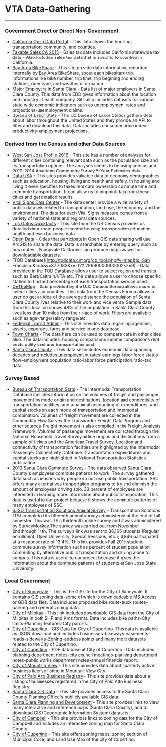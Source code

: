 # VTA Data-Gathering

--------------------------

### Government Direct or Direct Non-Government

- [California Open Data Portal](https://data.ca.gov/dataset/california-affordable-housing-and-sustainable-communities) - This data shows the housing, transportation, community, and counties.
- [Taxable Sales CA 2015](http://www.boe.ca.gov/news/tsalescont15.htm) - Sales tax data includes California statewide tax data - Also includes sales tax data that is specific to counties in California.
- [Bay Area Bike Share](http://www.bayareabikeshare.com/open-data) - This site provide data information, recorded internally by Bay Area BikeShare, about each bikeshare trip. Informations like bike number, trip time, trip begining and ending stations, rider type, and weather information.
- [Major Employers in Santa Clara](http://www.labormarketinfo.edd.ca.gov/majorer/countymajorer.asp?CountyCode=000085) - Data list of major employers in Santa Clara County. This data from EDD gived information about the location and industry of each company. Site also includes datasets for various state wide economic indicators such as unemployment rates and projections-unemployment claims.
- [Bureau of Labor Stats](http://www.bls.gov/developers/) - The US Bureau of Labor Statics gathers data about labor throughout the United States and they provide an API to filter and download this data. Data includes consumer price index-productivity-employment projections.

### Derived from the Census and other Data Sources

- [West San Jose Profile 2016](https://www.sccgov.org/sites/sccphd/en-us/Partners/Data/Documents/City%20Profiles/San%20Jose%20Neighborhoods/WestSanJose_neighprofilesPDF1011094.pdf) - This site has a number of analyses for different cities containing relevant data such as the population size and its transportation options.  The analyses seems to be using census and 2010-2014 American Community Survey 5-Year Estimates data.
- [Data USA](https://www.datausa.io) - This sites provides valuable data of economy demographics such as education, housing, living and health and safety. In housing and living it even specifies to taxes rent cars ownership commute time and commute transportation. It can allow us to pinpoint data from these cities and get detailed results.
- [Vital Signs Data Center](http://www.vitalsigns.mtc.ca.gov/data-center) - The data center provide a wide variety of public datasets related to transportation, land use, the economy, and the environment. The data for each Vital Signs measure comes from a variety of national state and regional data sources.
- [Los Gatos Quickfacts](http://www.census.gov/quickfacts/table/PST045215/0644112) - This site from the US Census provides us detailed data about people income housing transporation education health and even business data.
- [Open Data](http://opendata.arcgis.com/) - Cities that participate in Open GIS data sharing will use ArcGIS to share the data. Data is searchable by entering query such as bus routes - Sunnyvale California-can produce maps as well as downloadable datasets.
- [TOD Database](http://toddata.cnt.org/db_tool.php#v=map&ts=San Francisco&r=.5&y=37.7083&x=-122.29680000000002&z=9) - Data provided in the TOD Database allows user to select region and transits such as Bart/Caltrain/VTA etc. This data allows a user to choose specific station to find out percentage of each transportation service used.
- [OnTheMap](http://onthemap.ces.census.gov) - Data provided by the U.S. Census Bureau allows users to select cities and counties. This data from the Census Bureua allows a user do get an idea of the average distance the population of Santa Clara County lives relative to their work and vice versa. Sample data from this location shows 48% of the population in Santa Clara County lives less than 10 miles from their place of work. Filters are available such as age-range/salary range/etc.
- [Federeal Transit Admin](https://www.transit.dot.gov/ntd/ntd-data) - This site provides data regarding agencies, assets, expenses, fares and service in one database. 
- [Town Charts](http://www.towncharts.com/Towncharts-Data-Sources.html) - The data here can be used to compare data in other cities also. The data includes: housing comparisons income comparisons rent costs utility cost and transportation cost.
- [Santa Clara County](http://www.bayareacensus.ca.gov/counties/SantaClaraCounty.htm) - This data set includes economic data spanning decades and includes unemployment rates-earnings-labor force status flow-employment population ratio-labor force participation ratio-tax data.

### Survey Based

- [Bureau of Transportation Stats](http://www.rita.dot.gov/bts/data_and_statistics/index.html) - The Intermodal Transportation Database includes information on the volumes of freight and passenger, movement by mode origin and destinations, location and connectivity of transportation facilities, and a national accounting of expenditures, and capital stocks on each mode of transportation and intermodal combination. Volumes of freight movement are collected in the Commodity Flow Survey the Transborder Freight Data Program and other sources. Freight movement is also compiled in the Freight Analysis Framework. Volumes of passenger movement are collected through the National Household  Travel Survey airline origins and destinations from a sample of tickets and the American Travel Survey. Location and connectivity of transportation facilities are highlighted by the Intermodal Passenger Connectivity Database. Transportation expenditures and capital stocks are highlighted in National Transportation Statistics publication.
- [2013 Santa Clara Commute Survey](http://sccgov.iqm2.com/Citizens/FileOpen.aspx?Type=4&ID=128465&MeetingID=5008.) - The data observed Santa Clara County's employees commute patterns to work. The survey gathered data such as reasons why people do not use public transportation. SSC offers many alternatives tranportation programs to try and diminish the amount of employees driving solo. 33 percent of employees are interested in learning more information about public transporation. This data is useful to our project because it shows the commute patterns of many employees of SSC.
- [SJSU Transportation Solutions Annual Survey](https://as.sjsu.edu/asdocs/OpenDoc.jsp?id=3915) - Transportation Solutions (TS) completed its fifteenth annual survey administered at the end of fall semester. This was TS’s thirteenth online survey and it was administered by SurveyMonkey.The survey was carried out from November 2ndthrough 14th. The survey’s link was sent to 36,165 students (Regular enrollment, Open University, Special Sessions, etc.); 4,846 participated at a response rate of 13.4%. This link provides Fall 2015 student commute survey information such as percent of student population commuting by alternative public transportation and driving alone to campus. This data is useful to our project becuase it gives the information about the commute patterns of students at San Jose State University.

### Local Government 

- [City of Sunnyvale](http://gis.sunnyvale.ca.gov/gallery/) - This is the GIS site for the City of Sunnyvale. It contains GIS zoning data-some of which is downloadeable MS Access or GDB data files. Data includes proposed bike route-truck routes-parking and general zoning data.
- [City of Milpitas](http://www.ci.milpitas.ca.gov/milpitas/departments/information-services/geographic-information/) - This link includes downloable GIS data from the City of Milpitas in both SHP and Kmz format. Data includes bike paths-City limits-Planning features-City parcels.
- [City of Cupertino](http://gis.cupertino.opendata.arcgis.com/datasets/a120916e9b404c94a3ce98827d438c5a_20) - GIS Data for City of Cupertino. This data is available as JSON download and includes businesses-bikeways-easements-roads-sidewalks-Zoning-address points and many more datasets related to the City of Cupertino.
- [City of Cupertino](http://64.165.34.13/WebLink/Browse.aspx?cr=1) - PDF database of City of Cupertino - Data includes planning department notes-city council meetings-planning department notes-public works department notes-annual financial report.
- [City of Mountain View](http://www.mountainview.gov/depts/fasd/revenue/business/default.asp) - This site provides data about quarterly active business license listing in Mountain View City. 
- [City of Palo Alto Business Registry](http://data.cityofpaloalto.org/dataviews/94045/business-registry-certificate/) - This site provides data about a listing of businesses registered in the City of Palo Alto Business Registry.
- [Santa Clara GIS Data](http://gisdata.sccplanning.opendata.arcgis.com) - This site provides access to the Santa Clara County Planning Office's publicly available GIS data.
- [Santa Clara Planning and Development](https://www.sccgov.org/sites/dpd/Programs/gis/Pages/home.aspx) - This site provides links to view many interactive and reference maps (Santa Clara County), and to download GIS (Geographic Information System) datasets. 
- [City of Campbell](http://www.cityofcampbell.com/166/Zoning-and-Land-Use) - This site provides links to zoning data for the City of Campbell and includes an interactive zoning map for Santa Clara County.
- [City of Cupertino](http://www.cupertino.org/index.aspx?page=291) - This site offers zoning maps; zoning section of Municipal Code; and Land Use Map of the city of Cupertino.






